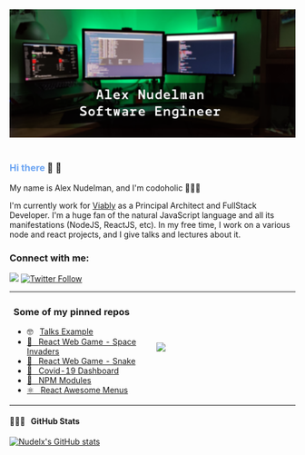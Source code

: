 
<center> <img width="100%" height="80%" src="https://github.com/nudelx/nudelx/raw/main/img/bg_2.png"></center>

<br>

 <h3> <font color="#6ba4f2">Hi there</font> 👋 🙂</h3>
My name is Alex Nudelman, and I'm codoholic 👨🏻‍💻


I'm currently work for [Viably](https://www.runviably.com/) as a Principal Architect and FullStack Developer.
I'm a huge fan of the natural JavaScript language and all its manifestations (NodeJS, ReactJS, etc). 
In my free time, I work on a various node and react projects, and I give talks and lectures about it.


### Connect with me:


<a href="https://www.linkedin.com/in/alexnudelm/"><img src="https://img.shields.io/badge/Linked-In-blue"></a>
<a href="https://twitter.com/_nudelx_"><img alt="Twitter Follow" src="https://img.shields.io/twitter/follow/_nudelx_?style=social"></a>

<table width="100%" border="0 solid white" border-collapse="collapse" border-spacing="0">
  <tr>
  <td width="50%"> 
  <h3> Some of my pinned repos</h3>
<ul>
 <li> 🤓 &nbsp; <a href="https://nudelx.github.io/presentations/#/">Talks Example </li>
 <li> 👾 &nbsp; <a href="https://github.com/nudelx/ReactSpaceInvaders">React Web Game - Space Invaders  </li>
 <li> 👾 &nbsp; <a href="https://github.com/nudelx/ReactRetroGameEmojiSnake">React Web Game - Snake  </li>
 <li> 🦠 &nbsp; <a href="https://github.com/nudelx/covid-live">Covid-19 Dashboard </li>
 <li> 💢 &nbsp; <a href="https://www.npmjs.com/~nudelx">NPM Modules </li>
 <li> ⚛️ &nbsp; <a href="https://github.com/nudelx/ReactAwesomeMenus">React Awesome Menus </li>
</ul>
 
</td>
  
<td border="0">
    <img src="https://github-readme-stats.vercel.app/api/top-langs/?username=nudelx&hide=html,matlab&langs_count=10&layout=compact&hide_border=1">
    </td>
 </tr>
</table>





#### 👨🏻‍💻 &nbsp; GitHub Stats
[![Nudelx's GitHub stats](https://github-readme-stats.vercel.app/api?username=nudelx&count_private=true&show_icons=true&include_all_commits=true&show_owner=true&show=prs_merged_percentage&count_private=true)](https://github.com/anuraghazra/github-readme-stats)



<!--
**nudelx/nudelx** is a ✨ _special_ ✨ repository because its `README.md` (this file) appears on your GitHub profile.




Here are some ideas to get you started:

- 🔭 I'm currently working on ...
- 🌱 I'm currently learning ...
- 👯 I'm looking to collaborate on ...
- 🤔 I'm looking for help with ...
- 💬 Ask me about ...
- 📫 How to reach me: ...
- 😄 Pronouns: ...
- ⚡ Fun fact: ...
-->




